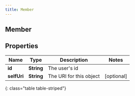 ```yaml
---
title: Member
---
```

## Member


## Properties

| Name | Type | Description | Notes |
| ------------ | ------------- | ------------- | ------------- |
| **id** | <!----><!---->**String**<!----> | The user&#39;s id |  |
| **selfUri** | <!----><!---->**String**<!----> | The URI for this object |  [optional] |
{: class="table table-striped"}



